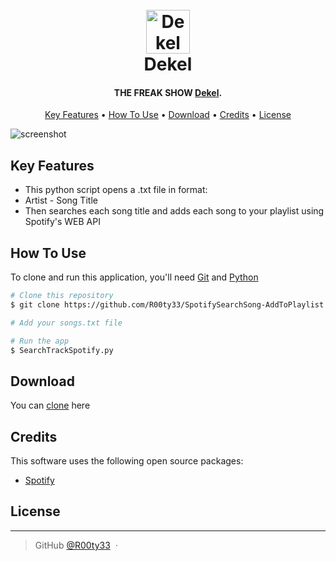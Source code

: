 <h1 align="center">
  <br>
  <a href="https://www.twitch.tv/dekel"><img src="https://static-cdn.jtvnw.net/jtv_user_pictures/5da0041e-a950-4ec2-a199-58bdef2a21fc-profile_image-70x70.png" alt="Dekel" width="70"></a>
  <br>
  Dekel
  <br>
</h1>

<h4 align="center">THE FREAK SHOW <a href="https://www.twitch.tv/dekel" target="_blank">Dekel</a>.</h4>

<p align="center">
  <a href="#key-features">Key Features</a> •
  <a href="#how-to-use">How To Use</a> •
  <a href="#download">Download</a> •
  <a href="#credits">Credits</a> •
  <a href="#license">License</a>
</p>

![screenshot](http://j.gifs.com/oVpPX3.gif)

## Key Features

* This python script opens a .txt file in format: 
* Artist - Song Title
* Then searches each song title and adds each song to your playlist using Spotify's WEB API

## How To Use

To clone and run this application, you'll need [Git](https://git-scm.com) and [Python](https://www.python.org/downloads/)

```bash
# Clone this repository
$ git clone https://github.com/R00ty33/SpotifySearchSong-AddToPlaylist.git

# Add your songs.txt file

# Run the app
$ SearchTrackSpotify.py
```


## Download

You can [clone](https://github.com/R00ty33/SpotifySearchSong-AddToPlaylist.git) here

## Credits

This software uses the following open source packages:

- [Spotify](https://developer.spotify.com/console/)


## License

---

> GitHub [@R00ty33](https://github.com/R00ty33) &nbsp;&middot;&nbsp;

